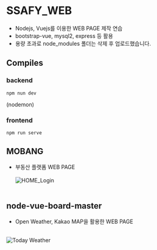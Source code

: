 # SSAFY_WEB<br>
- Nodejs, Vuejs를 이용한 WEB PAGE 제작 연습<br>
- bootstrap-vue, mysql2, express 등 활용<br>
- 용량 초과로 node_modules 폴더는 삭제 후 업로드했습니다.

## Compiles
### backend
```
npm nun dev
```
(nodemon)
### frontend
```
npm run serve
```
## MOBANG<br>
- 부동산 플랫폼 WEB PAGE<br><br>
![HOME_Login](https://user-images.githubusercontent.com/69624521/93374757-22bdd000-f892-11ea-9568-5172cdf5ec8f.PNG) <br><br>

## node-vue-board-master<br>
- Open Weather, Kakao MAP을 활용한 WEB PAGE<br><br>

![Today Weather](https://user-images.githubusercontent.com/69624521/93374769-28b3b100-f892-11ea-8e7d-990184de0cc3.PNG)<br><br>

